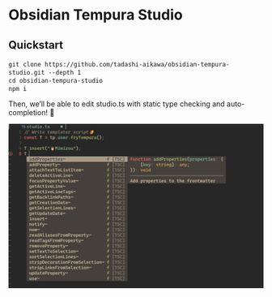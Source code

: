 # Obsidian Tempura Studio

## Quickstart

```console
git clone https://github.com/tadashi-aikawa/obsidian-tempura-studio.git --depth 1
cd obsidian-tempura-studio
npm i
```

Then, we’ll be able to edit studio.ts with static type checking and auto-completion! 🍤

![](./image.png)
